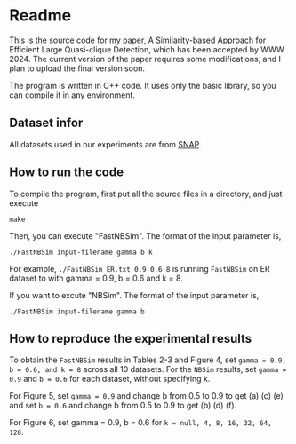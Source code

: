 # Readme

This is the source code for my paper, A Similarity-based Approach for Efficient Large Quasi-clique Detection, which has been accepted by WWW 2024. The current version of the paper requires some modifications, and I plan to upload the final version soon.

The program is written in C++ code. It uses only the basic library, so you can compile it in any environment.

## Dataset infor

All datasets used in our experiments are from [SNAP](https://snap.stanford.edu/data/).

## How to run the code

To compile the program, first put all the source files in a directory, and just execute

```
make
```

Then, you can execute "FastNBSim". The format of the input parameter is,

```
./FastNBSim input-filename gamma b k
```

For example, `./FastNBSim ER.txt 0.9 0.6 8` is running `FastNBSim` on ER dataset to with gamma = 0.9, b = 0.6 and k = 8.

If you want to excute "NBSim". The format of the input parameter is,

```
./FastNBSim input-filename gamma b
```

## How to reproduce the experimental results

To obtain the `FastNBSim` results in Tables 2-3 and Figure 4, set `gamma = 0.9, b = 0.6, and k = 8` across all 10 datasets. For the `NBSim` results, set `gamma = 0.9` and `b = 0.6` for each dataset, without specifying k.

For Figure 5, set `gamma = 0.9` and change b from 0.5 to 0.9 to get (a) (c) (e) and set `b = 0.6` and change b from 0.5 to 0.9 to get (b) (d) (f).

For Figure 6, set gamma = 0.9, b = 0.6 for `k = null, 4, 8, 16, 32, 64, 128`.

